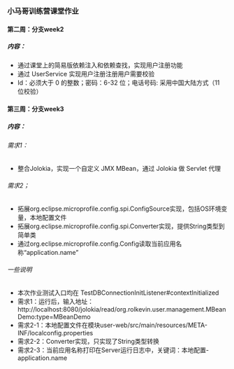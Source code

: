 ### 小马哥训练营课堂作业

#### 第二周：分支week2
##### 内容：
+ 通过课堂上的简易版依赖注入和依赖查找，实现用户注册功能
+ 通过 UserService 实现用户注册注册用户需要校验
+ Id：必须大于 0 的整数；密码：6-32 位；电话号码: 采用中国大陆方式（11 位校验）

#### 第三周：分支week3
##### 内容：
###### 需求1：
+ 整合Jolokia，实现一个自定义 JMX MBean，通过 Jolokia 做 Servlet 代理
 
###### 需求2；
+ 拓展org.eclipse.microprofile.config.spi.ConfigSource实现，包括OS环境变量，本地配置文件
+ 拓展org.eclipse.microprofile.config.spi.Converter实现，提供String类型到简单类
+ 通过org.eclipse.microprofile.config.Config读取当前应用名称“application.name”

###### 一些说明
+ 本次作业测试入口均在 TestDBConnectionInitListener#contextInitialized
+ 需求1：运行后，输入地址：http://localhost:8080/jolokia/read/org.rolkevin.user.management.MBeanDemo:type=MBeanDemo
+ 需求2-1：本地配置文件在模块user-web/src/main/resources/META-INF/localconfig.properties
+ 需求2-2：Converter实现，只实现了String类型转换
+ 需求2-3：当前应用名称打印在Server运行日志中，关键词：本地配置-application.name
